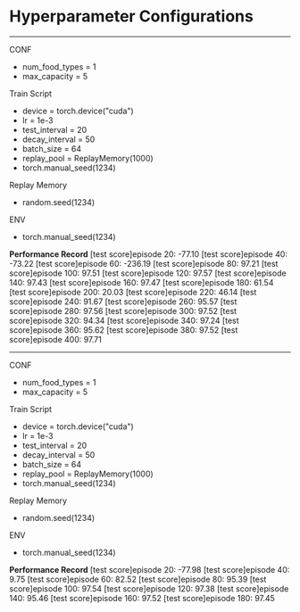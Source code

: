 # Hyperparameter Configurations

---
CONF
 - num_food_types = 1
 - max_capacity = 5

Train Script
 - device = torch.device("cuda")
 - lr = 1e-3
 - test_interval = 20
 - decay_interval = 50
 - batch_size = 64
 - replay_pool = ReplayMemory(1000)
 - torch.manual_seed(1234)

Replay Memory
 - random.seed(1234)

ENV
 - torch.manual_seed(1234)

**Performance Record**
[test score]episode 20: -77.10
[test score]episode 40: -73.22
[test score]episode 60: -236.19
[test score]episode 80: 97.21
[test score]episode 100: 97.51
[test score]episode 120: 97.57
[test score]episode 140: 97.43
[test score]episode 160: 97.47
[test score]episode 180: 61.54
[test score]episode 200: 20.03
[test score]episode 220: 46.14
[test score]episode 240: 91.67
[test score]episode 260: 95.57
[test score]episode 280: 97.56
[test score]episode 300: 97.52
[test score]episode 320: 94.34
[test score]episode 340: 97.24
[test score]episode 360: 95.62
[test score]episode 380: 97.52
[test score]episode 400: 97.71

---
CONF
 - num_food_types = 1
 - max_capacity = 5

Train Script
 - device = torch.device("cuda")
 - lr = 1e-3
 - test_interval = 20
 - decay_interval = 50
 - batch_size = 64
 - replay_pool = ReplayMemory(1000)
 - torch.manual_seed(1234)

Replay Memory
 - random.seed(1234)

ENV
 - torch.manual_seed(1234)

**Performance Record**
[test score]episode 20: -77.98
[test score]episode 40: 9.75
[test score]episode 60: 82.52
[test score]episode 80: 95.39
[test score]episode 100: 97.54
[test score]episode 120: 97.38
[test score]episode 140: 95.46
[test score]episode 160: 97.52
[test score]episode 180: 97.45